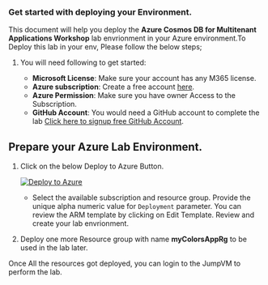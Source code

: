 ### Get started with deploying your Environment.

This document will help you deploy the **Azure Cosmos DB for Multitenant Applications Workshop** lab envrionment in your Azure environment.To Deploy this lab in your env, Please follow the below steps;


1. You will need following to get started:

   - **Microsoft License**: Make sure your account has any M365 license.
   - **Azure subscription**: Create a free account [here](https://azure.microsoft.com/free/).
   - **Azure Permission**: Make sure you have owner Access to the Subscription.
   - **GitHub Account**: You would need a GitHub account to complete the lab [Click here to signup free GitHub Account](https://github.com/signup).

## Prepare your Azure Lab Environment.

1. Click on the below Deploy to Azure Button.

   [![Deploy to Azure](https://aka.ms/deploytoazurebutton)](https://portal.azure.com/#create/Microsoft.Template/uri/https://experienceazure.blob.core.windows.net/templates/azure-api-management/depoly-01.json)

   - Select the available subscription and resource group. Provide the unique alpha numeric value for `Deployment` parameter. You can review the ARM template by clicking on Edit Template. Review and create your lab envrionment.
     
2. Deploy one more Resource group with name **myColorsAppRg** to be used in the lab later.
   
Once All the resources got deployed, you can login to the JumpVM to perform the lab. 
